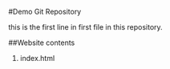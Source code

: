 #Demo Git Repository

this is the first line in first file in this repository.

##Website contents

1. index.html
